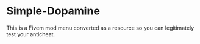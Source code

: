 # Simple-Dopamine
This is a Fivem mod menu converted as a resource so you can legitimately test your anticheat.
